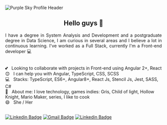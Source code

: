 ![Purple Sky Profile Header](https://user-images.githubusercontent.com/35200622/117539884-ef77af00-afe2-11eb-927a-6ad97e2b64ec.gif)

<h2 align="center">Hello guys 👋</h2>
<p style='text-align: justify;'> 
I have a degree in System Analysis and Development and a postgraduate degree in Data Science, I am curious in several areas and I believe a lot in continuous learning. I've worked as a Full Stack, currently I'm a Front-end developer 💻 </p>


 <br/> 💕 &nbsp; Looking to collaborate with projects in Front-end using Angular 2+, React
 <br/> :blush: &nbsp; I can help you with Angular, TypeScript, CSS, SCSS
 <br/> :computer: &nbsp; Stacks: TypeScript, ES6+, Angular8+, React Js, Stencil Js, Jest, SASS, C#
 <br/> 💬  &nbsp; About me: I love technology, games indies: Gris, Child of light, Hollow Knight, Mario Maker, series, I like to cook
 <br/> 😄  &nbsp; She / Her
 
<br/> [![Linkedin Badge](https://img.shields.io/badge/-Esterfania-blue?style=flat-square&logo=Linkedin&logoColor=white&link=https://www.linkedin.com/in/esterfania-gama/)](https://www.linkedin.com/in/esterfania-gama/) [![Gmail Badge](https://img.shields.io/badge/-esterfaniagama@gmail.com-c14438?style=flat-square&logo=Gmail&logoColor=white&link=mailto:esterfaniagama@gmail.com)](mailto:esterfaniagam@gmail.com) [![Linkedin Badge](https://img.shields.io/badge/-Links-purple?style=flat-square&logoColor=white&link=https://esterfania.github.io/links/)](https://esterfania.github.io/links/)
